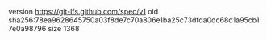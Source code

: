 version https://git-lfs.github.com/spec/v1
oid sha256:78ea9628645750a03f8de7c70a806e1ba25c73dfda0dc68d1a95cb17e0a98796
size 1368

